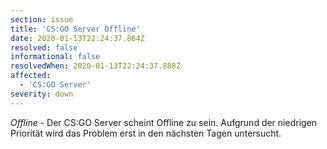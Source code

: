 ```yaml
---
section: issue
title: 'CS:GO Server Offline'
date: 2020-01-13T22:24:37.864Z
resolved: false
informational: false
resolvedWhen: 2020-01-13T22:24:37.888Z
affected:
  - 'CS:GO Server'
severity: down
---
```

*Offline* - Der CS:GO Server scheint Offline zu sein. Aufgrund der niedrigen Priorität wird das Problem erst in den nächsten Tagen untersucht.
